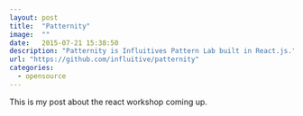 ```yaml
---
layout: post
title:  "Patternity"
image:  ""
date:   2015-07-21 15:38:50
description: "Patternity is Influitives Pattern Lab built in React.js."
url: "https://github.com/influitive/patternity"
categories:
  - opensource
---
```

This is my post about the react workshop coming up.
